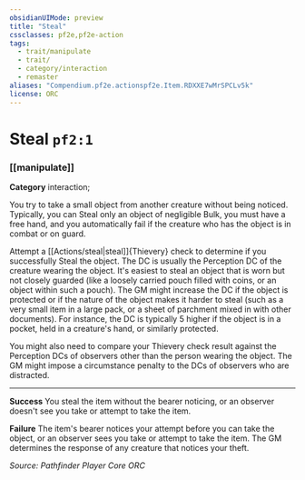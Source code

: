 ```yaml
---
obsidianUIMode: preview
title: "Steal"
cssclasses: pf2e,pf2e-action
tags:
  - trait/manipulate
  - trait/
  - category/interaction
  - remaster
aliases: "Compendium.pf2e.actionspf2e.Item.RDXXE7wMrSPCLv5k"
license: ORC
---
```

# Steal `pf2:1`

### [[manipulate]]

**Category** interaction; 




You try to take a small object from another creature without being noticed. Typically, you can Steal only an object of negligible Bulk, you must have a free hand, and you automatically fail if the creature who has the object is in combat or on guard.

Attempt a [[Actions/steal|steal]]{Thievery} check to determine if you successfully Steal the object. The DC is usually the Perception DC of the creature wearing the object. It's easiest to steal an object that is worn but not closely guarded (like a loosely carried pouch filled with coins, or an object within such a pouch). The GM might increase the DC if the object is protected or if the nature of the object makes it harder to steal (such as a very small item in a large pack, or a sheet of parchment mixed in with other documents). For instance, the DC is typically 5 higher if the object is in a pocket, held in a creature's hand, or similarly protected.

You might also need to compare your Thievery check result against the Perception DCs of observers other than the person wearing the object. The GM might impose a circumstance penalty to the DCs of observers who are distracted.

* * *

**Success** You steal the item without the bearer noticing, or an observer doesn't see you take or attempt to take the item.

**Failure** The item's bearer notices your attempt before you can take the object, or an observer sees you take or attempt to take the item. The GM determines the response of any creature that notices your theft.

*Source: Pathfinder Player Core*
*ORC*